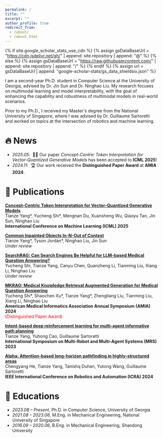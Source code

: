 ```yaml
---
permalink: /
title: ""
excerpt: ""
author_profile: true
redirect_from: 
  - /about/
  - /about.html
---
```


{% if site.google_scholar_stats_use_cdn %}
{% assign gsDataBaseUrl = "https://cdn.jsdelivr.net/gh/" | append: site.repository | append: "@" %}
{% else %}
{% assign gsDataBaseUrl = "https://raw.githubusercontent.com/" | append: site.repository | append: "/" %}
{% endif %}
{% assign url = gsDataBaseUrl | append: "google-scholar-stats/gs_data_shieldsio.json" %}

<span class='anchor' id='about-me'></span>

I am a second-year Ph.D. student in Computer Science at the University of Georgia, advised by Dr. Jin Sun and Dr. Ninghao Liu. My research focuses on multimodal learning and model interpretability, with the goal of enhancing the capability and robustness of multimodal models in real-world scenarios.

Prior to my Ph.D., I received my Master's degree from the National University of Singapore, where I was advised by Dr. Guillaume Sartoretti and worked on topics at the intersection of robotics and machine learning.

# 🔥 News
- *2025.05*: &nbsp;🎉🎉 Our paper *Concept-Centric Token Interpretation for Vector-Quantized Generative Models* has been accepted to **ICML 2025**!
- *2024.11*: &nbsp;🏆 Our work received the **Distinguished Paper Award** at **AMIA 2024**.

# 📝 Publications 

[**Concept-Centric Token Interpretation for Vector-Quantized Generative Models**](https://arxiv.org/abs/2506.00698)  
Tianze Yang\*, Yucheng Shi\*, Mengnan Du, Xuansheng Wu, Qiaoyu Tan, Jin Sun, Ninghao Liu   
**International Conference on Machine Learning (ICML) 2025**

[**Common Inpainted Objects In-N-Out of Context**](https://arxiv.org/abs/2506.00721)  
Tianze Yang\*, Tyson Jordan\*, Ninghao Liu, Jin Sun  
*Under review*

[**SearchRAG: Can Search Engines Be Helpful for LLM-based Medical Question Answering?**](https://arxiv.org/pdf/2502.13233)  
Yucheng Shi, Tianze Yang, Canyu Chen, Quanzheng Li, Tianming Liu, Xiang Li, Ninghao Liu   
*Under review*

[**MKRAG: Medical Knowledge Retrieval Augmented Generation for Medical Question Answering**](https://pmc.ncbi.nlm.nih.gov/articles/PMC12099378/)  
Yucheng Shi*, Shaochen Xu*, Tianze Yang*, Zhengliang Liu, Tianming Liu, Xiang Li, Ninghao Liu  
**American Medical Informatics Association Annual Symposium (AMIA) 2024**  
<span style="color:red;">(Distinguished Paper Award)</span>

[**Intent-based deep reinforcement learning for multi-agent informative path planning**](https://ieeexplore.ieee.org/stamp/stamp.jsp?arnumber=10416797)  
Tianze Yang, Yuhong Cao, Guillaume Sartoretti   
**International Symposium on Multi-Robot and Multi-Agent Systems (MRS) 2023**

[**Alpha: Attention-based long-horizon pathfinding in highly-structured areas**](https://ieeexplore.ieee.org/stamp/stamp.jsp?arnumber=10611301)  
Chengyang He, Tianze Yang, Tanishq Duhan, Yutong Wang, Guillaume Sartoretti  
**IEEE International Conference on Robotics and Automation (ICRA) 2024**

[//]: # ()
[//]: # (<div class='paper-box'><div class='paper-box-image'><div><div class="badge">CVPR 2016</div><img src='images/500x300.png' alt="sym" width="100%"></div></div>)

[//]: # (<div class='paper-box-text' markdown="1">)

[//]: # ()
[//]: # ([Deep Residual Learning for Image Recognition]&#40;https://openaccess.thecvf.com/content_cvpr_2016/papers/He_Deep_Residual_Learning_CVPR_2016_paper.pdf&#41;)

[//]: # ()
[//]: # (**Kaiming He**, Xiangyu Zhang, Shaoqing Ren, Jian Sun)

[//]: # ()
[//]: # ([**Project**]&#40;https://scholar.google.com/citations?view_op=view_citation&hl=zh-CN&user=DhtAFkwAAAAJ&citation_for_view=DhtAFkwAAAAJ:ALROH1vI_8AC&#41; <strong><span class='show_paper_citations' data='DhtAFkwAAAAJ:ALROH1vI_8AC'></span></strong>)

[//]: # (- Lorem ipsum dolor sit amet, consectetur adipiscing elit. Vivamus ornare aliquet ipsum, ac tempus justo dapibus sit amet. )

[//]: # (</div>)

[//]: # (</div>)

[//]: # ()
[//]: # (- [Lorem ipsum dolor sit amet, consectetur adipiscing elit. Vivamus ornare aliquet ipsum, ac tempus justo dapibus sit amet]&#40;https://github.com&#41;, A, B, C, **CVPR 2020**)

[//]: # (# 🎖 Honors and Awards)

[//]: # (- *2021.10* Lorem ipsum dolor sit amet, consectetur adipiscing elit. Vivamus ornare aliquet ipsum, ac tempus justo dapibus sit amet. )

[//]: # (- *2021.09* Lorem ipsum dolor sit amet, consectetur adipiscing elit. Vivamus ornare aliquet ipsum, ac tempus justo dapibus sit amet. )

# 📖 Educations
- *2023.08 – Present*, Ph.D. in Computer Science, University of Georgia  
- *2021.08 – 2023.06*, M.Eng. in Mechanical Engineering, National University of Singapore  
- *2016.09 – 2020.06*, B.Eng. in Mechanical Engineering, Shandong University

[//]: # (# 💬 Invited Talks)

[//]: # (- *2021.06*, Lorem ipsum dolor sit amet, consectetur adipiscing elit. Vivamus ornare aliquet ipsum, ac tempus justo dapibus sit amet. )

[//]: # (- *2021.03*, Lorem ipsum dolor sit amet, consectetur adipiscing elit. Vivamus ornare aliquet ipsum, ac tempus justo dapibus sit amet.  \| [\[video\]]&#40;https://github.com/&#41;)

[//]: # (# 💻 Internships)

[//]: # (- *2019.05 - 2020.02*, [Lorem]&#40;https://github.com/&#41;, China.)